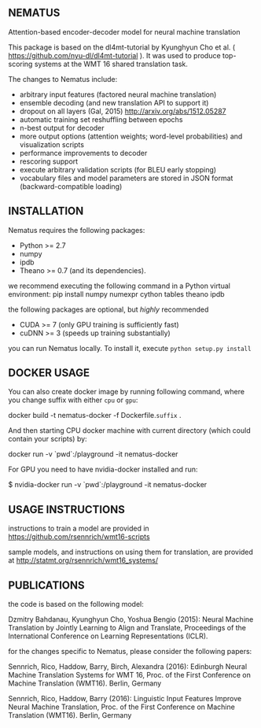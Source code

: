 NEMATUS
-------

Attention-based encoder-decoder model for neural machine translation

This package is based on the dl4mt-tutorial by Kyunghyun Cho et al. ( https://github.com/nyu-dl/dl4mt-tutorial ).
It was used to produce top-scoring systems at the WMT 16 shared translation task.

The changes to Nematus include:

 - arbitrary input features (factored neural machine translation)
 - ensemble decoding (and new translation API to support it)
 - dropout on all layers (Gal, 2015) http://arxiv.org/abs/1512.05287
 - automatic training set reshuffling between epochs
 - n-best output for decoder
 - more output options (attention weights; word-level probabilities) and visualization scripts
 - performance improvements to decoder
 - rescoring support
 - execute arbitrary validation scripts (for BLEU early stopping)
 - vocabulary files and model parameters are stored in JSON format (backward-compatible loading)


INSTALLATION
------------

Nematus requires the following packages:

 - Python >= 2.7
 - numpy
 - ipdb
 - Theano >= 0.7 (and its dependencies).

we recommend executing the following command in a Python virtual environment:
   pip install numpy numexpr cython tables theano ipdb

the following packages are optional, but *highly* recommended

 - CUDA >= 7  (only GPU training is sufficiently fast)
 - cuDNN >= 3 (speeds up training substantially)


you can run Nematus locally. To install it, execute `python setup.py install`

DOCKER USAGE
------------

You can also create docker image by running following command, where you change suffix with either `cpu` or `gpu`:

docker build -t nematus-docker -f Dockerfile.`suffix` .


And then starting CPU docker machine with current directory (which could contain your scripts) by:

docker run -v \`pwd\`:/playground -it nematus-docker

For GPU you need to have nvidia-docker installed and run:

$ nvidia-docker run -v \`pwd\`:/playground -it nematus-docker

USAGE INSTRUCTIONS
------------------

instructions to train a model are provided in https://github.com/rsennrich/wmt16-scripts

sample models, and instructions on using them for translation, are provided at http://statmt.org/rsennrich/wmt16_systems/


PUBLICATIONS
------------

the code is based on the following model:

Dzmitry Bahdanau, Kyunghyun Cho, Yoshua Bengio (2015): Neural Machine Translation by Jointly Learning to Align and Translate, Proceedings of the International Conference on Learning Representations (ICLR).

for the changes specific to Nematus, please consider the following papers:

Sennrich, Rico, Haddow, Barry, Birch, Alexandra (2016): Edinburgh Neural Machine Translation Systems for WMT 16, Proc. of the First Conference on Machine Translation (WMT16). Berlin, Germany

Sennrich, Rico, Haddow, Barry (2016): Linguistic Input Features Improve Neural Machine Translation, Proc. of the First Conference on Machine Translation (WMT16). Berlin, Germany
